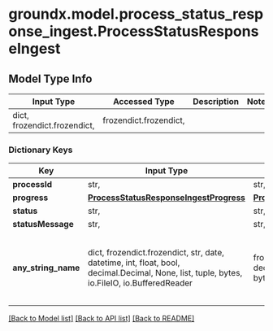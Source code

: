 # groundx.model.process_status_response_ingest.ProcessStatusResponseIngest

## Model Type Info
Input Type | Accessed Type | Description | Notes
------------ | ------------- | ------------- | -------------
dict, frozendict.frozendict,  | frozendict.frozendict,  |  | 

### Dictionary Keys
Key | Input Type | Accessed Type | Description | Notes
------------ | ------------- | ------------- | ------------- | -------------
**processId** | str,  | str,  |  | [optional] 
**progress** | [**ProcessStatusResponseIngestProgress**](ProcessStatusResponseIngestProgress.md) | [**ProcessStatusResponseIngestProgress**](ProcessStatusResponseIngestProgress.md) |  | [optional] 
**status** | str,  | str,  |  | [optional] 
**statusMessage** | str,  | str,  |  | [optional] 
**any_string_name** | dict, frozendict.frozendict, str, date, datetime, int, float, bool, decimal.Decimal, None, list, tuple, bytes, io.FileIO, io.BufferedReader | frozendict.frozendict, str, BoolClass, decimal.Decimal, NoneClass, tuple, bytes, FileIO | any string name can be used but the value must be the correct type | [optional]

[[Back to Model list]](../../README.md#documentation-for-models) [[Back to API list]](../../README.md#documentation-for-api-endpoints) [[Back to README]](../../README.md)

